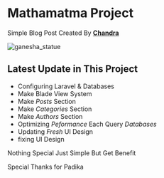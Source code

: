 # **Mathamatma Project**
Simple Blog Post Created By **[Chandra](https://fb.me/banana.garuda)**   
 

![ganesha_statue](/public/img/banner.jpg)

## Latest Update in This Project
- Configuring Laravel & Databases
- Make Blade View System
- Make *Posts* Section
- Make *Categories* Section
- Make *Authors* Section
- Optimizing *Peformance* Each Query *Databases*
- Updating *Fresh* UI Design
- fixing UI Design

<p>Nothing Special Just Simple But Get Benefit</p> 

Special Thanks for Padika